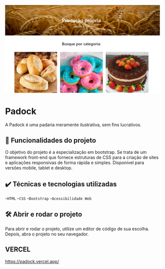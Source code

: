 <img src="./assets/screenshot.png" alt="Padock">

# Padock

A Padock é uma padaria meramente ilustrativa, sem fins lucrativos.

## 🔨 Funcionalidades do projeto

O objetivo do projeto é a especialização em bootstrap. Se trata de   um framework front-end que fornece estruturas de CSS para a criação de sites e aplicações responsivas de forma rápida e simples. Disponível para versões mobile, tablet e desktop.

## ✔️ Técnicas e tecnologias utilizadas

-`HTML`
-`CSS`
-`Bootstrap`
-`Acessibilidade Web`

## 🛠️ Abrir e rodar o projeto

Para abrir e rodar o projeto, utilize um editor de código de sua escolha.
Depois, abra o projeto no seu navegador.

## VERCEL 
https://padock.vercel.app/
